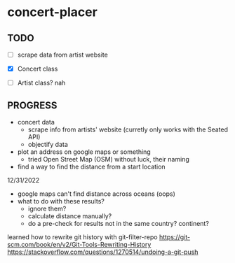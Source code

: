 # concert-placer
## TODO
- [ ] scrape data from artist website
- [x] Concert class
- [ ] Artist class? nah


## PROGRESS 
- concert data
  - scrape info from artists' website (curretly only works with the Seated API)
  - objectify data
- plot an address on google maps or something
  - tried Open Street Map (OSM) without luck, their naming 
- find a way to find the distance from a start location


12/31/2022
- google maps can't find distance across oceans (oops)
- what to do with these results?
  - ignore them?
  - calculate distance manually?
  - do a pre-check for results not in the same country? continent?

learned how to rewrite git history with git-filter-repo
https://git-scm.com/book/en/v2/Git-Tools-Rewriting-History
https://stackoverflow.com/questions/1270514/undoing-a-git-push
